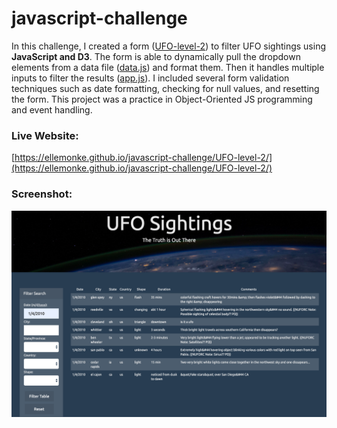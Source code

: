 # javascript-challenge
In this challenge, I created a form ([UFO-level-2](UFO-level-2/)) to filter UFO sightings using **JavaScript and D3**. The form is able to dynamically pull the dropdown elements from a data file ([data.js](UFO-level-2/static/js/data.js)) and format them. Then it handles multiple inputs to filter the results ([app.js](UFO-level-2/static/js/app.js)). I included several form validation techniques such as date formatting, checking for null values, and resetting the form. This project was a practice in Object-Oriented JS programming and event handling. 

### Live Website:
[https://ellemonke.github.io/javascript-challenge/UFO-level-2/](https://ellemonke.github.io/javascript-challenge/UFO-level-2/)

### Screenshot:
![Screenshot UFO-level-2](screenshot-ufo-level-2.png)